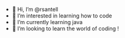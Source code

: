 - 👋 Hi, I’m @rsantell
- 👀 I’m interested in learning how to code
- 🌱 I’m currently learning java
- 💞️ I’m looking to learn the world of coding !


<!---
rsantell/rsantell is a ✨ special ✨ repository because its `README.md` (this file) appears on your GitHub profile.
You can click the Preview link to take a look at your changes.
--->
